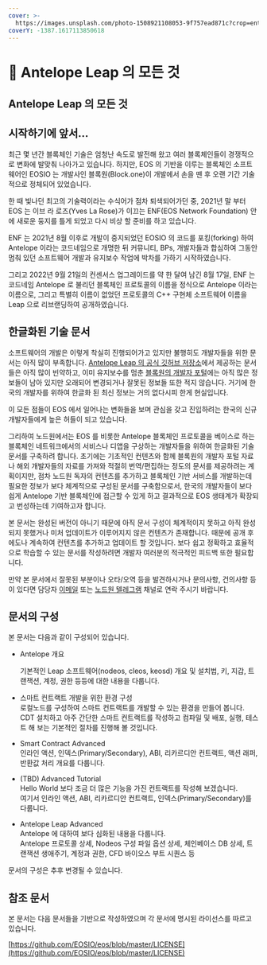 ```yaml
---
cover: >-
  https://images.unsplash.com/photo-1508921108053-9f757ead871c?crop=entropy&cs=tinysrgb&fm=jpg&ixid=MnwxOTcwMjR8MHwxfHNlYXJjaHwxfHxjJTJCJTJCfGVufDB8fHx8MTY2MzY4MjA2NQ&ixlib=rb-1.2.1&q=80
coverY: -1387.1617113850618
---
```


# 🦌 Antelope Leap 의 모든 것

## Antelope Leap 의 모든 것

## 시작하기에 앞서...

최근 몇 년간 블록체인 기술은 엄청난 속도로 발전해 왔고 여러 블록체인들이 경쟁적으로 변화에 발맞춰 나아가고 있습니다. 하지만, EOS 의 기반을 이루는 블록체인 소프트웨어인 EOSIO 는 개발사인 블록원(Block.one)이 개발에서 손을 뗀 후 오랜 기간 기술적으로 정체되어 있었습니다.

한 때 빛나던 최고의 기술력이라는 수식어가 점차 퇴색되어가던 중, 2021년 말 부터 EOS 는 이브 라 로즈(Yves La Rose)가 이끄는 ENF(EOS Network Foundation) 안에 새로운 둥지를 틀게 되었고 다시 비상 할 준비를 하고 있습니다.

ENF 는 2021년 8월 이후로 개발이 중지되었던 EOSIO 의 코드를 포킹(forking) 하여 Antelope 이라는 코드네임으로 개명한 뒤 커뮤니티, BPs, 개발자들과 합심하여 그동안 멈춰 있던 소프트웨어 개발과 유지보수 작업에 박차를 가하기 시작하였습니다.

그리고 2022년 9월 21일의 컨센서스 업그레이드를 약 한 달여 남긴 8월 17일, ENF 는 코드네임 Antelope 로 불리던 블록체인 프로토콜의 이름을 정식으로 Antelope 이라는 이름으로, 그리고 특별히 이름이 없었던 프로토콜의 C++ 구현체 소프트웨어 이름을 Leap 으로 리브랜딩하여 공개하였습니다.

## 한글화된 기술 문서

소프트웨어의 개발은 이렇게 착실히 진행되어가고 있지만 불행히도 개발자들을 위한 문서는 아직 많이 부족합니다. [Antelope Leap 의 공식 깃허브 저장소](https://github.com/AntelopeIO/leap)에서 제공하는 문서들은 아직 많이 빈약하고, 이미 유지보수를 멈춘 [블록원의 개발자 포털](https://developers.eos.io/)에는 아직 많은 정보들이 남아 있지만 오래되어 변경되거나 잘못된 정보들 또한 적지 않습니다. 거기에 한국의 개발자를 위하여 한글화 된 최신 정보는 거의 없다시피 한게 현실입니다.

이 모든 점들이 EOS 에서 일어나는 변화들을 보며 관심을 갖고 진입하려는 한국의 신규 개발자들에게 높은 허들이 되고 있습니다.

그리하여 노드원에서는 EOS 를 비롯한 Antelope 블록체인 프로토콜을 베이스로 하는 블록체인 네트워크에서의 서비스나 디앱을 구상하는 개발자들을 위하여 한글화된 기술 문서를 구축하려 합니다. 초기에는 기초적인 컨텐츠와 함께 블록원의 개발자 포털 자료나 해외 개발자들의 자료를 가져와 적절히 번역/편집하는 정도의 문서를 제공하려는 계획이지만, 점차 노드원 독자의 컨텐츠를 추가하고 블록체인 기반 서비스를 개발하는데 필요한 정보가 보다 체계적으로 구성된 문서를 구축함으로서, 한국의 개발자들이 보다 쉽게 Antelope 기반 블록체인에 접근할 수 있게 하고 결과적으로 EOS 생태계가 확장되고 번성하는데 기여하고자 합니다.

본 문서는 완성된 버전이 아니기 때문에 아직 문서 구성이 체계적이지 못하고 아직 완성되지 못했거나 미처 업데이트가 이루어지지 않은 컨텐츠가 존재합니다. 때문에 공개 후에도나 계속하여 컨텐츠를 추가하고 업데이트 할 것입니다. 보다 쉽고 정확하고 효율적으로 학습할 수 있는 문서를 작성하려면 개발자 여러분의 적극적인 피드백 또한 필요합니다.

만약 본 문서에서 잘못된 부분이나 오타/오역 등을 발견하시거나 문의사항, 건의사항 등이 있다면 담당자 [이메일](junhank@nodeone.io) 또는 [노드원 텔레그램](https://t.me/nodeone\_group) 채널로 연락 주시기 바랍니다.

## 문서의 구성

본 문서는 다음과 같이 구성되어 있습니다.

*   Antelope 개요

    기본적인 Leap 소프트웨어(nodeos, cleos, keosd) 개요 및 설치법, 키, 지갑, 트랜잭션, 계정, 권한 등등에 대한 내용을 다룹니다.
* 스마트 컨트랙트 개발을 위한 환경 구성\
  로컬노드를 구성하여 스마트 컨트랙트를 개발할 수 있는 환경을 만들어 봅니다. CDT 설치하고 아주 간단한 스마트 컨트랙트를 작성하고 컴파일 및 배포, 실행, 테스트 해 보는 기본적인 절차를 진행해 볼 것입니다.
* Smart Contract Advanced\
  인라인 액션, 인덱스(Primary/Secondary), ABI, 리카르디안 컨트랙트, 액션 래퍼, 반환값 처리 개요를 다룹니다.
* (TBD) Advanced Tutorial\
  Hello World 보다 조금 더 많은 기능을 가진 컨트랙트를 작성해 보겠습니다.\
  여기서 인라인 액션, ABI, 리카르디안 컨트랙트, 인덱스(Primary/Secondary)를 다룹니다.
* Antelope Leap Advanced\
  Antelope 에 대하여 보다 심화된 내용을 다룹니다.\
  Antelope 프로토콜 상세, Nodeos 구성 파일 옵션 상세, 체인베이스 DB 상세, 트랜잭션 생애주기, 계정과 권한, CFD 바이오스 부트 시퀀스 등

문서의 구성은 추후 변경될 수 있습니다.

## 참조 문서

본 문서는 다음 문서들을 기반으로 작성하였으며 각 문서에 명시된 라이선스를 따르고 있습니다.

[https://github.com/EOSIO/eos/blob/master/LICENSE](https://github.com/EOSIO/eos/blob/master/LICENSE)
